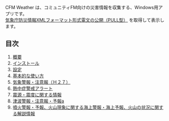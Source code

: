 CFM Weather は、コミュニティFM向けの災害情報を収集する、Windows用アプリです。  
[気象庁防災情報XMLフォーマット形式電文の公開（PULL型）](https://xml.kishou.go.jp/xmlpull.html#127) を取得して表示します。

## 目次
1. [概要](about.md)
2. [インストール](install.md)
3. [設定](settings.md)
4. [基本的な使い方](howtouse.md)
5. [気象警報・注意報（Ｈ２７）](warning.md)
6. [熱中症警戒アラート](heatstroke.md)
7. [震源・震度に関する情報](arthquak.md)
8. [津波警報・注意報・予報a](tsunami.md)
9. [噴火警報・予報、火山現象に関する海上警報・海上予報、火山の状況に関する解説情報](volcano.md)
